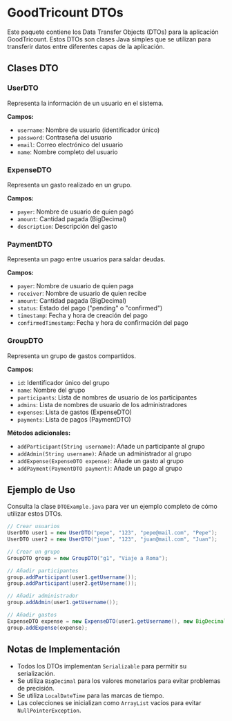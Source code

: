 # GoodTricount DTOs

Este paquete contiene los Data Transfer Objects (DTOs) para la aplicación GoodTricount. Estos DTOs son clases Java simples que se utilizan para transferir datos entre diferentes capas de la aplicación.

## Clases DTO

### UserDTO
Representa la información de un usuario en el sistema.

**Campos:**
- `username`: Nombre de usuario (identificador único)
- `password`: Contraseña del usuario
- `email`: Correo electrónico del usuario
- `name`: Nombre completo del usuario

### ExpenseDTO
Representa un gasto realizado en un grupo.

**Campos:**
- `payer`: Nombre de usuario de quien pagó
- `amount`: Cantidad pagada (BigDecimal)
- `description`: Descripción del gasto

### PaymentDTO
Representa un pago entre usuarios para saldar deudas.

**Campos:**
- `payer`: Nombre de usuario de quien paga
- `receiver`: Nombre de usuario de quien recibe
- `amount`: Cantidad pagada (BigDecimal)
- `status`: Estado del pago ("pending" o "confirmed")
- `timestamp`: Fecha y hora de creación del pago
- `confirmedTimestamp`: Fecha y hora de confirmación del pago

### GroupDTO
Representa un grupo de gastos compartidos.

**Campos:**
- `id`: Identificador único del grupo
- `name`: Nombre del grupo
- `participants`: Lista de nombres de usuario de los participantes
- `admins`: Lista de nombres de usuario de los administradores
- `expenses`: Lista de gastos (ExpenseDTO)
- `payments`: Lista de pagos (PaymentDTO)

**Métodos adicionales:**
- `addParticipant(String username)`: Añade un participante al grupo
- `addAdmin(String username)`: Añade un administrador al grupo
- `addExpense(ExpenseDTO expense)`: Añade un gasto al grupo
- `addPayment(PaymentDTO payment)`: Añade un pago al grupo

## Ejemplo de Uso

Consulta la clase `DTOExample.java` para ver un ejemplo completo de cómo utilizar estos DTOs.

```java
// Crear usuarios
UserDTO user1 = new UserDTO("pepe", "123", "pepe@mail.com", "Pepe");
UserDTO user2 = new UserDTO("juan", "123", "juan@mail.com", "Juan");

// Crear un grupo
GroupDTO group = new GroupDTO("g1", "Viaje a Roma");

// Añadir participantes
group.addParticipant(user1.getUsername());
group.addParticipant(user2.getUsername());

// Añadir administrador
group.addAdmin(user1.getUsername());

// Añadir gastos
ExpenseDTO expense = new ExpenseDTO(user1.getUsername(), new BigDecimal("150"), "Hotel");
group.addExpense(expense);
```

## Notas de Implementación

- Todos los DTOs implementan `Serializable` para permitir su serialización.
- Se utiliza `BigDecimal` para los valores monetarios para evitar problemas de precisión.
- Se utiliza `LocalDateTime` para las marcas de tiempo.
- Las colecciones se inicializan como `ArrayList` vacíos para evitar `NullPointerException`.